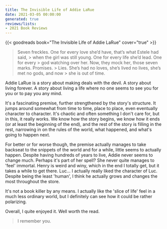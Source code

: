 ```yaml
---
title: The Invisible Life of Addie LaRue
date: 2021-03-05 00:00:00
generated: true
reviews/lists:
- 2021 Book Reviews
---
```

{{< goodreads book="The Invisible Life of Addie LaRue" cover="true" >}}

> Seven freckles. One for every love she’d have, that’s what Estele had said, > when the girl was still young. One for every life she’d lead. One for every > god watching over her. Now, they mock her, those seven marks. Promises. > Lies. She’s had no loves, she’s lived no lives, she’s met no gods, and now > she is out of time.

Addie LaRue is a story about making deals with the devil. A story about living forever. A story about living a life where no one seems to see you for you or to pay you any mind.  

<!--more-->

It's a fascinating premise, further strengthened by the story's structure. It jumps around somewhat from time to time, place to place, even eventually character to character. It's chaotic and often something I don't care for, but in this, it really works. We know how the story begins, we know how it ends (or at least the beginning of the end), and the rest of the story is filling in the rest, narrowing in on the rules of the world, what happened, and what's going to happen next.  

For better or for worse though, the premise actually manages to take backseat to the snippets of the world and for a while, little seems to actually happen. Despite having hundreds of years to live, Addie never seems to change much. Perhaps it's part of her spell? She never quite manages to 'feel' immortal. Henry is weird and winy, which in the end I totally get, but it takes a while to get there. Luc... I actually really liked the character of Luc. Despite being the least 'human', I think he actually grows and changes the most throughout the store.  

It's not a book killer by any means. I actually like the 'slice of life' feel in a much less ordinary world, but I definitely can see how it could be rather polarizing.  

Overall, I quite enjoyed it. Well worth the read.  

> I remember you.


